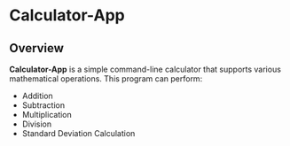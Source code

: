 # Calculator-App

## Overview
**Calculator-App** is a simple command-line calculator that supports various mathematical operations. This program can perform:

- Addition
- Subtraction
- Multiplication
- Division
- Standard Deviation Calculation
